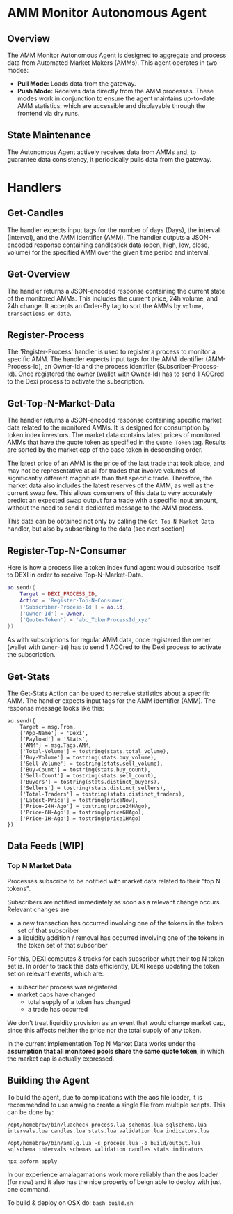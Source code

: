 # AMM Monitor Autonomous Agent

## Overview
The AMM Monitor Autonomous Agent is designed to aggregate and process data from Automated Market Makers (AMMs). This agent operates in two modes:
- **Pull Mode:** Loads data from the gateway.
- **Push Mode:** Receives data directly from the AMM processes.
These modes work in conjunction to ensure the agent maintains up-to-date AMM statistics, which are accessible and displayable through the frontend via dry runs.


## State Maintenance
The Autonomous Agent actively receives data from AMMs and, to guarantee data consistency, it periodically pulls data from the gateway. 

# Handlers

## Get-Candles
The handler expects input tags for the number of days (Days), the interval (Interval), and the AMM identifier (AMM). The handler outputs a JSON-encoded response containing candlestick data (open, high, low, close, volume) for the specified AMM over the given time period and interval.

## Get-Overview
The handler returns a JSON-encoded response containing the current state of the monitored AMMs. This includes the current price, 24h volume, and 24h change. It accepts an Order-By tag to sort the AMMs by `volume, transactions or date`.

## Register-Process
The 'Register-Process' handler is used to register a process to monitor a specific AMM. The handler expects input tags for the AMM identifier (AMM-Process-Id), an Owner-Id and the process identifier (Subscriber-Process-Id).
Once registered the owner (wallet with Owner-Id) has to send 1 AOCred to the Dexi process to activate the subscription.

## Get-Top-N-Market-Data
The handler returns a JSON-encoded response containing specific market data related to the monitored AMMs. It is designed for consumption by token index investors. The market data contains latest prices of monitored AMMs that have the quote token as specified in the `Quote-Token` tag. Results are sorted by the market cap of the base token in descending order. 

The latest price of an AMM is the price of the last trade that took place, and may not be representative at all for trades that involve volumes of significantly different magnitude than that specific trade. Therefore, the market data also includes the latest reserves of the AMM, as well as the current swap fee. This allows consumers of this data to very accurately predict an expected swap output for a trade with a specific input amount, without the need to send a dedicated message to the AMM process.

This data can be obtained not only by calling the `Get-Top-N-Market-Data` handler, but also by subscribing to the data (see next section)

## Register-Top-N-Consumer
Here is how a process like a token index fund agent would subscribe itself to DEXI in order to receive Top-N-Market-Data.
```lua
ao.send({
    Target = DEXI_PROCESS_ID,
    Action = 'Register-Top-N-Consumer',
    ['Subscriber-Process-Id'] = ao.id,
    ['Owner-Id'] = Owner,
    ['Quote-Token'] = 'abc_TokenProcessId_xyz'
})
```
As with subscriptions for regular AMM data, once registered the owner (wallet with `Owner-Id`) has to send 1 AOCred to the Dexi process to activate the subscription.


## Get-Stats
The Get-Stats Action can be used to retreive statistics about a specific AMM. The handler expects input tags for the AMM identifier (AMM).
The response message looks like this:
```
ao.send({
    Target = msg.From, 
    ['App-Name'] = 'Dexi',
    ['Payload'] = 'Stats',
    ['AMM'] = msg.Tags.AMM,
    ['Total-Volume'] = tostring(stats.total_volume),
    ['Buy-Volume'] = tostring(stats.buy_volume),
    ['Sell-Volume'] = tostring(stats.sell_volume),
    ['Buy-Count'] = tostring(stats.buy_count),
    ['Sell-Count'] = tostring(stats.sell_count),
    ['Buyers'] = tostring(stats.distinct_buyers),
    ['Sellers'] = tostring(stats.distinct_sellers),
    ['Total-Traders'] = tostring(stats.distinct_traders),
    ['Latest-Price'] = tostring(priceNow),
    ['Price-24H-Ago'] = tostring(price24HAgo),
    ['Price-6H-Ago'] = tostring(price6HAgo),
    ['Price-1H-Ago'] = tostring(price1HAgo)
})
```


## Data Feeds [WIP]

### Top N Market Data

Processes subscribe to be notified with market data related to their "top N tokens".

Subscribers are notified immediately as soon as a relevant change occurs. Relevant changes are

- a new transaction has occurred involving one of the tokens in the token set of that subscriber
- a liquidity addition / removal has occurred involving one of the tokens in the token set of that subscriber

For this, DEXI computes & tracks for each subscriber what their top N token set is. In order to track this data efficiently, DEXI keeps updating the token set on relevant events, which are:

- subscriber process was registered
- market caps have changed
  - total supply of a token has changed
  - a trade has occurred

We don't treat liquidity provision as an event that would change market cap, since this affects neither the price nor the total supply of any token.

In the current implementation Top N Market Data works under the **assumption that all monitored pools share the same quote token**, in which the market cap is actually expressed.


## Building the Agent
To build the agent, due to complications with the aos file loader, it is recommended to use amalg to create a single file from multiple scripts. This can be done by:

```
/opt/homebrew/bin/luacheck process.lua schemas.lua sqlschema.lua intervals.lua candles.lua stats.lua validation.lua indicators.lua

/opt/homebrew/bin/amalg.lua -s process.lua -o build/output.lua sqlschema intervals schemas validation candles stats indicators

npx aoform apply
```
In our experience amalagamations work more reliably than the aos loader (for now) and it also has the nice property of beign able to deploy with just one command.


To build & deploy on OSX do:
`bash build.sh`
